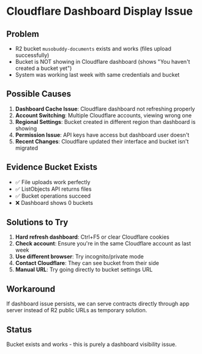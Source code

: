 # Cloudflare Dashboard Display Issue

## Problem
- R2 bucket `musobuddy-documents` exists and works (files upload successfully)
- Bucket is NOT showing in Cloudflare dashboard (shows "You haven't created a bucket yet")
- System was working last week with same credentials and bucket

## Possible Causes
1. **Dashboard Cache Issue**: Cloudflare dashboard not refreshing properly
2. **Account Switching**: Multiple Cloudflare accounts, viewing wrong one
3. **Regional Settings**: Bucket created in different region than dashboard is showing
4. **Permission Issue**: API keys have access but dashboard user doesn't
5. **Recent Changes**: Cloudflare updated their interface and bucket isn't migrated

## Evidence Bucket Exists
- ✅ File uploads work perfectly
- ✅ ListObjects API returns files
- ✅ Bucket operations succeed
- ❌ Dashboard shows 0 buckets

## Solutions to Try
1. **Hard refresh dashboard**: Ctrl+F5 or clear Cloudflare cookies
2. **Check account**: Ensure you're in the same Cloudflare account as last week
3. **Use different browser**: Try incognito/private mode
4. **Contact Cloudflare**: They can see bucket from their side
5. **Manual URL**: Try going directly to bucket settings URL

## Workaround
If dashboard issue persists, we can serve contracts directly through app server instead of R2 public URLs as temporary solution.

## Status
Bucket exists and works - this is purely a dashboard visibility issue.